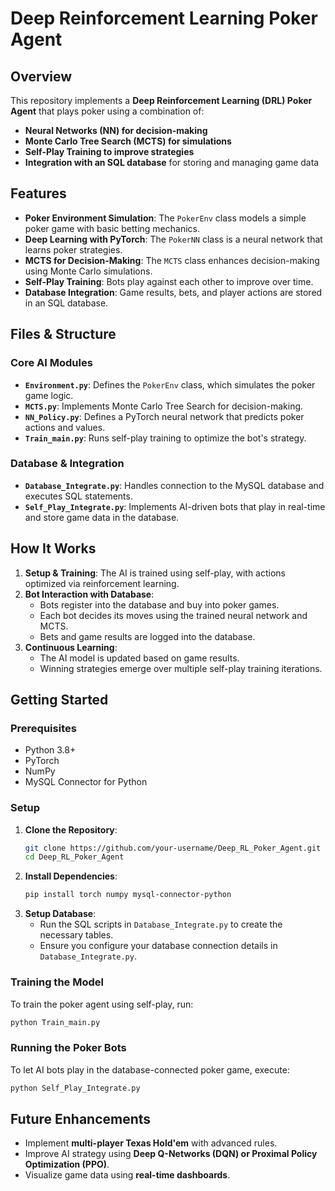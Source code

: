 # Deep Reinforcement Learning Poker Agent

## Overview
This repository implements a **Deep Reinforcement Learning (DRL) Poker Agent** that plays poker using a combination of:
- **Neural Networks (NN) for decision-making**
- **Monte Carlo Tree Search (MCTS) for simulations**
- **Self-Play Training to improve strategies**
- **Integration with an SQL database** for storing and managing game data

## Features
- **Poker Environment Simulation**: The `PokerEnv` class models a simple poker game with basic betting mechanics.
- **Deep Learning with PyTorch**: The `PokerNN` class is a neural network that learns poker strategies.
- **MCTS for Decision-Making**: The `MCTS` class enhances decision-making using Monte Carlo simulations.
- **Self-Play Training**: Bots play against each other to improve over time.
- **Database Integration**: Game results, bets, and player actions are stored in an SQL database.

## Files & Structure
### Core AI Modules
- **`Environment.py`**: Defines the `PokerEnv` class, which simulates the poker game logic.
- **`MCTS.py`**: Implements Monte Carlo Tree Search for decision-making.
- **`NN_Policy.py`**: Defines a PyTorch neural network that predicts poker actions and values.
- **`Train_main.py`**: Runs self-play training to optimize the bot's strategy.

### Database & Integration
- **`Database_Integrate.py`**: Handles connection to the MySQL database and executes SQL statements.
- **`Self_Play_Integrate.py`**: Implements AI-driven bots that play in real-time and store game data in the database.

## How It Works
1. **Setup & Training**: The AI is trained using self-play, with actions optimized via reinforcement learning.
2. **Bot Interaction with Database**:
   - Bots register into the database and buy into poker games.
   - Each bot decides its moves using the trained neural network and MCTS.
   - Bets and game results are logged into the database.
3. **Continuous Learning**:
   - The AI model is updated based on game results.
   - Winning strategies emerge over multiple self-play training iterations.

## Getting Started
### Prerequisites
- Python 3.8+
- PyTorch
- NumPy
- MySQL Connector for Python

### Setup
1. **Clone the Repository**:
   ```bash
   git clone https://github.com/your-username/Deep_RL_Poker_Agent.git
   cd Deep_RL_Poker_Agent
   ```
2. **Install Dependencies**:
   ```bash
   pip install torch numpy mysql-connector-python
   ```
3. **Setup Database**:
   - Run the SQL scripts in `Database_Integrate.py` to create the necessary tables.
   - Ensure you configure your database connection details in `Database_Integrate.py`.

### Training the Model
To train the poker agent using self-play, run:
```bash
python Train_main.py
```

### Running the Poker Bots
To let AI bots play in the database-connected poker game, execute:
```bash
python Self_Play_Integrate.py
```

## Future Enhancements
- Implement **multi-player Texas Hold'em** with advanced rules.
- Improve AI strategy using **Deep Q-Networks (DQN) or Proximal Policy Optimization (PPO)**.
- Visualize game data using **real-time dashboards**.

